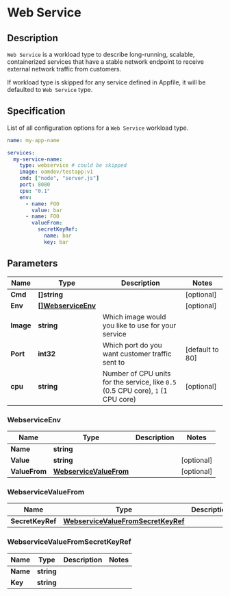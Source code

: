 # Web Service

## Description

`Web Service` is a workload type to describe long-running, scalable, containerized services that have a stable network endpoint to receive external network traffic from customers.

If workload type is skipped for any service defined in Appfile, it will be defaulted to `Web Service` type.

## Specification

List of all configuration options for a `Web Service` workload type.

```yaml
name: my-app-name

services:
  my-service-name:
    type: webservice # could be skipped
    image: oamdev/testapp:v1
    cmd: ["node", "server.js"]
    port: 8080
    cpu: "0.1"
    env:
      - name: FOO
        value: bar
      - name: FOO
        valueFrom:
          secretKeyRef: 
            name: bar
            key: bar
```

## Parameters

Name | Type | Description | Notes
------------ | ------------- | ------------- | -------------
**Cmd** | **[]string** |  | [optional]
**Env** | [**[]WebserviceEnv**](#webserviceenv) |  | [optional]
**Image** | **string** | Which image would you like to use for your service |
**Port** | **int32** | Which port do you want customer traffic sent to | [default to 80]
**cpu** | **string** | Number of CPU units for the service, like `0.5` (0.5 CPU core), `1` (1 CPU core) | [optional]

### WebserviceEnv

Name | Type | Description | Notes
------------ | ------------- | ------------- | -------------
**Name** | **string** |  |
**Value** | **string** |  | [optional]
**ValueFrom** | [**WebserviceValueFrom**](#webservicevaluefrom) |  | [optional]


### WebserviceValueFrom

Name | Type | Description | Notes
------------ | ------------- | ------------- | -------------
**SecretKeyRef** | [**WebserviceValueFromSecretKeyRef**](#webservicevaluefromsecretkeyref) |  |

### WebserviceValueFromSecretKeyRef

Name | Type | Description | Notes
------------ | ------------- | ------------- | -------------
**Name** | **string** |  |
**Key** | **string** |  |